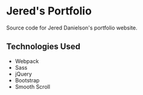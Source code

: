 # Jered's Portfolio
Source code for Jered Danielson's portfolio website.

## Technologies Used
* Webpack
* Sass
* jQuery
* Bootstrap
* Smooth Scroll